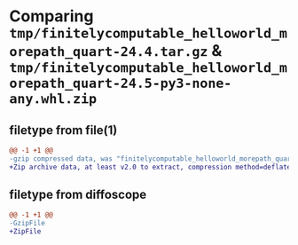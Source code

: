 # Comparing `tmp/finitelycomputable_helloworld_morepath_quart-24.4.tar.gz` & `tmp/finitelycomputable_helloworld_morepath_quart-24.5-py3-none-any.whl.zip`

## filetype from file(1)

```diff
@@ -1 +1 @@
-gzip compressed data, was "finitelycomputable_helloworld_morepath_quart-24.4.tar", last modified: Tue Apr 30 04:46:42 2024, max compression
+Zip archive data, at least v2.0 to extract, compression method=deflate
```

## filetype from diffoscope

```diff
@@ -1 +1 @@
-GzipFile
+ZipFile
```

